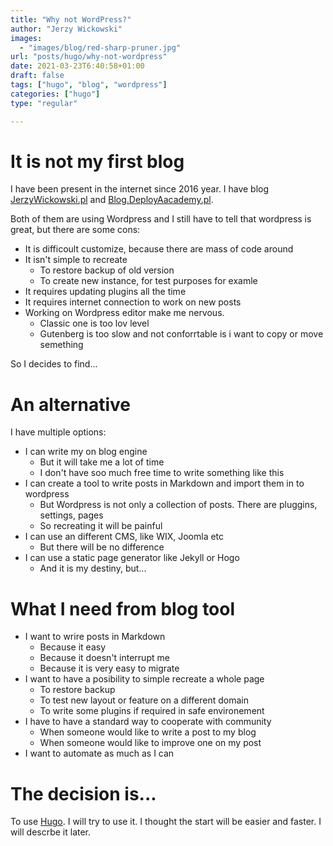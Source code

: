 ```yaml
---
title: "Why not WordPress?"
author: "Jerzy Wickowski"
images:
  - "images/blog/red-sharp-pruner.jpg"
url: "posts/hugo/why-not-wordpress"
date: 2021-03-23T6:40:58+01:00
draft: false
tags: ["hugo", "blog", "wordpress"]
categories: ["hugo"]
type: "regular"

---
```


# It is not my first blog
I have been present in the internet since 2016 year. I have blog [JerzyWickowski.pl](https://jerzywickowski.pl) and [Blog.DeployAacademy.pl](https://blog.deployacademy.pl/). 

Both of them are using Wordpress and I still have to tell that wordpress is great, but there are some cons:
 * It is difficoult customize, because there are mass of code around
 * It isn't simple to recreate
   * To restore backup of old version
   * To create new instance, for test purposes for examle
 * It requires updating plugins all the time
 * It requires internet connection to work on new posts
 * Working on Wordpress editor make me nervous. 
   * Classic one is too lov level
   * Gutenberg is too slow and not conforrtable is i want to copy or move semething

So I decides to find... 

# An alternative
I have multiple options:
* I can write my on blog engine
  * But it will take me a lot of time
  * I don't have soo much free time to write something like this
* I can create a tool to write posts in Markdown and import them in to wordpress
  * But Wordpress is not only a collection of posts. There are pluggins, settings, pages
  * So recreating it will be painful
* I can use an different CMS, like WIX, Joomla etc
  * But there will be no difference
* I can use a static page generator like Jekyll or Hogo
  * And it is my destiny, but...

# What I need from blog tool
* I want to wrire posts in Markdown
  * Because it easy
  * Because it doesn't interrupt me
  * Because it is very easy to migrate
* I want to have a posibility to simple recreate a whole page
  * To restore backup
  * To test new layout or feature on a different domain
  * To write some plugins if required in safe environement
* I have to have a standard way to cooperate with community 
  * When someone would like to write a post to my blog
  * When someone would like to improve one on my post
* I want to automate as much as I can

# The decision is...
To use [Hugo](https://gohugo.io/). I will try to use it. I thought the start will be easier and faster. I will descrbe it later.
